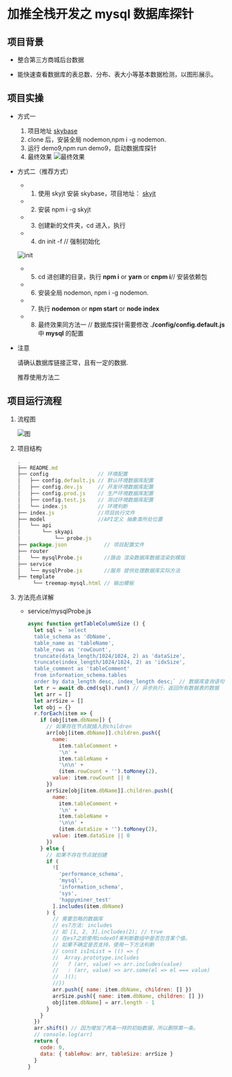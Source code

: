 # 加推全栈开发之 mysql 数据库探针

## 项目背景

- 整合第三方商城后台数据

- 能快速查看数据库的表总数、分布、表大小等基本数据检测，以图形展示。

## 项目实操

- 方式一

  1. 项目地址 [skybase](https://github.com/kongnet/skybase)
  2. clone 后，安装全局 nodemon,npm i -g nodemon.
  3. 运行 demo9,npm run demo9，启动数据库探针
  4. 最终效果
     ![最终效果](demo_img/treemap.gif)

- 方式二（推荐方式）

  - 1. 使用 skyjt 安装 skybase，项目地址： [skyjt](https://github.com/kongnet/sky)
  - 2. 安装 npm i -g skyjt
  - 3. 创建新的文件夹，cd 进入，执行
  - 4. dn init -f // 强制初始化

  ![init](demo_img/init.gif)

  - 5. cd 进创建的目录，执行 **npm i** or **yarn** or **cnpm i**// 安装依赖包
  - 6. 安装全局 nodemon, npm i -g nodemon.
  - 7. 执行 **nodemon** or **npm start** or **node index**
  - 8. 最终效果同方法一 // 数据库探针需要修改 **./config/config.default.js** 中 **mysql** 的配置

- 注意

  请确认数据库链接正常，且有一定的数据.

  推荐使用方法二

## 项目运行流程

1. 流程图

   ![图](demo_img/process.png)

2. 项目结构

   ```js
   .
   ├── README.md
   ├── config                // 环境配置
   │   ├── config.default.js // 默认环境数据库配置
   │   ├── config.dev.js     // 开发环境数据库配置
   │   ├── config.prod.js    // 生产环境数据库配置
   │   ├── config.test.js    // 测试环境数据库配置
   │   └── index.js          // 环境判断
   ├── index.js              //项目执行文件
   ├── model                 //API定义 抽象类所处位置
   │   └── api
   │       └── skyapi
   │           └── probe.js
   ├── package.json            // 项目配置文件
   ├── router
   │   └── mysqlProbe.js       //路由 渲染数据库数据渲染到模版
   ├── service
   │   └── mysqlProbe.js       //服务 提供处理数据库实际方法
   ├── template
        └── treemap-mysql.html // 输出模板
   ```

3. 方法亮点详解

   - service/mysqlProbe.js

     ```js
     async function getTableColumnSize () {
       let sql = `select
       table_schema as 'dbName',
       table_name as 'tableName',
       table_rows as 'rowCount',
       truncate(data_length/1024/1024, 2) as 'dataSize',
       truncate(index_length/1024/1024, 2) as 'idxSize',
       table_comment as 'tableComment'
       from information_schema.tables
       order by data_length desc, index_length desc;` // 数据库查询语句
       let r = await db.cmd(sql).run() // 异步执行，返回所有数据表的数据
       let arr = []
       let arrSize = []
       let obj = {}
       r.forEach(item => {
         if (obj[item.dbName]) {
           // 如果存在节点就插入到children
           arr[obj[item.dbName]].children.push({
             name:
               item.tableComment +
               '\n' +
               item.tableName +
               '\n\n' +
               (item.rowCount + '').toMoney(2),
             value: item.rowCount || 0
           })
           arrSize[obj[item.dbName]].children.push({
             name:
               item.tableComment +
               '\n' +
               item.tableName +
               '\n\n' +
               (item.dataSize + '').toMoney(2),
             value: item.dataSize || 0
           })
         } else {
           // 如果不存在节点就创建
           if (
             ![
               'performance_schema',
               'mysql',
               'information_schema',
               'sys',
               'happyminer_test'
             ].includes(item.dbName)
           ) {
             // 需要忽略的数据库
             // es7方法: includes
             // 如 [1, 2, 3].includes(2); // true
             // 在es7之前使用indexOf来判断数组中是否包含某个值。
             // 如果不确定是否支持，使用一下方法判断
             // const isInList = (() => {
             //  Array.prototype.includes
             //   ? (arr, value) => arr.includes(value)
             //   : (arr, value) => arr.some(el => el === value)
             //  )();
             //})
             arr.push({ name: item.dbName, children: [] })
             arrSize.push({ name: item.dbName, children: [] })
             obj[item.dbName] = arr.length - 1
           }
         }
       })
       arr.shift() // 因为增加了两条一样的初始数据，所以删除第一条。
       // console.log(arr)
       return {
         code: 0,
         data: { tableRow: arr, tableSize: arrSize }
       }
     }
     ```
